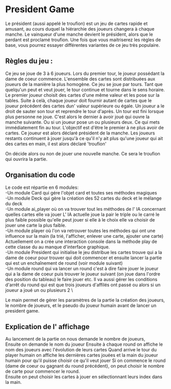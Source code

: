 # President Game

Le président (aussi appelé le troufion) est un jeu de cartes rapide et amusant, au cours duquel la hiérarchie des joueurs changera à chaque manche. Le vainqueur d'une manche devient le président, alors que le perdant est proclamé troufion. Une fois que vous maitriserez les règles de base, vous pourrez essayer différentes variantes de ce jeu très populaire.

## Règles du jeu :

Ce jeu se joue de 3 à 6 joueurs.
Lors du premier tour, le joueur possédant la dame de coeur commence.
L'ensemble des cartes sont distribuées aux joueurs de la manière la plus homogène.
Ce jeu se joue par tours. Tant que quelqu'un peut et veut jouer, le tour continue et tourne dans le sens horaire.
Le premier joueur choisit des cartes d'une même valeur et les pose sur la tables.
Suite à celà, chaque joueur doit fournir autant de cartes que le joueur précédent des cartes dun' valeur supérieure ou égale.
Un joueur a le droit de sauter son tour et reprendre le tour d'après.
Un tour est fini lorsque plus personne ne joue. C'est alors le dernier à avoir joué qui ouvre la manche suivante. Ou si un joueur pose un ou plusieurs deux. Ce qui mets immédiatement fin au tour.
L'objectif est d'être le premier à ne plus avoir de cartes. Ce joueur est alors déclaré président de la manche.
Les joueurs restants continuent à jouer jusqu'à ce qu'il n'y ait plus qu'une joueur qui ait des cartes en main, il est alors déclaré 'troufion'

On décide alors ou non de jouer une nouvelle manche. Ce sera le troufion qui ouvrira la partie.

## Organisation du code

Le code est répartie en 6 modules: \
-Un module Card qui gére l'objet card et toutes ses méthodes magiques \
-Un module Deck qui gère la création des 52 cartes du deck et le mélange du deck \
-Un module ai_player où on va trouver tout les méthodes de l' IA concernant quelles cartes elle va jouer 
L' IA actuelle joue la pair le triple ou le carré le plus faible possible qu'elle peut jouer
si elle à le choix elle va choisir de jouer une carte la plus faible. \
-Un module player où l'on va retrouver toutes les méthodes qui ont une influence sur la main (la trié, l'afficher, enlever une carte, ajouter une carte)
Actuellement on a crée une interaction console dans la méthode play de cette classe du au manque d'interface graphique. \
-Un module President qui initialise le jeu distribue les cartes trouve qui a la dame de coeur pour trouver qui doit commencer
et ensuite lancer la partie qui est un enchaînement de round (voir module suivant)\
-Un module round qui va lancer un round c'est à dire faire jouer le joueur qui a la dame de coeur puis trouver le joueur suivant (on joue dans l'ordre des position du tableau) le faire jouer etc.
Il va aussi gérer les conditions d'arrêt du round qui est que trois joueurs d'affilés ont passé ou alors si un joueur a joué un ou plusieurs 2 \

Le main permet de gérer les paramètres de la partie la création des joueurs, le nombre de joueurs, et le pseudo du joueur humain avant de lancer un president game.


## Explication de l' affichage

Au lancement de la partie on nous demande le nombre de joueurs,\
Ensuite on demande le nom du joueur
Ensuite à chaque round on affiche le nom des joueurs avec l'évolution de leurs cartes
Quand arrive le tour du player humain on affiche les dernières cartes jouées et la main du joueur humain pour qu'il puisse choisir ce qu'il veut jouer
Si on commence le round (dame de coeur ou gagnant du round précédent), on peut choisir le nombre de carte pour commencer le round.\
Ensuite on peut choisir les cartes à jouer en sélectionnant leurs index dans la main.